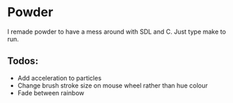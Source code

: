 # Powder

I remade powder to have a mess around with SDL and C. Just type make to
run.

## Todos:
- Add acceleration to particles
- Change brush stroke size on mouse wheel rather than hue colour
- Fade between rainbow
